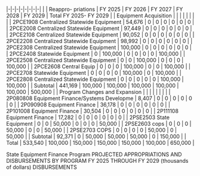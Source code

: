 |-|-|-|-|-|-|-|-|
| | Reappro-  priations | FY 2025 | FY 2026 | FY 2027 | FY 2028 | FY 2029 | Total FY 2025- FY 2029 |
| Equipment Acquisition | | | | | | | |
| 2PCE1908 Centralized Statewide Equipment | 54,676 | 0 | 0 | 0 | 0 | 0 | 0 |
| 2PCE2008 Centralized Statewide Equipment | 97,449 | 0 | 0 | 0 | 0 | 0 | 0 |
| 2PCE2108 Centralized Statewide Equipment | 90,052 | 0 | 0 | 0 | 0 | 0 | 0 |
| 2PCE2208 Centralized Statewide Equipment | 98,992 | 0 | 0 | 0 | 0 | 0 | 0 |
| 2PCE2308 Centralized Statewide Equipment | 100,000 | 0 | 0 | 0 | 0 | 0 | 0 |
| 2PCE2408 Statewide Equipment | 0 | 100,000 | 0 | 0 | 0 | 0 | 100,000 |
| 2PCE2508 Centralized Statewide Equipment | 0 | 0 | 100,000 | 0 | 0 | 0 | 100,000 |
| 2PCE2608 Central Equip | 0 | 0 | 0 | 100,000 | 0 | 0 | 100,000 |
| 2PCE2708 Statewide Equipment | 0 | 0 | 0 | 0 | 100,000 | 0 | 100,000 |
| 2PCE2808 Centralized Statewide Equipment | 0 | 0 | 0 | 0 | 0 | 100,000 | 100,000 |
| Subtotal | 441,169 | 100,000 | 100,000 | 100,000 | 100,000 | 100,000 | 500,000 |
| Program Changes and Expansion | | | | | | | |
| 2P080808 Equipment Finance/Systems Developme | 8,407 | 0 | 0 | 0 | 0 | 0 | 0 |
| 2P090908 Equipment Finance | 36,178 | 0 | 0 | 0 | 0 | 0 | 0 |
| 2P101008 Equipment Finance | 30,504 | 0 | 0 | 0 | 0 | 0 | 0 |
| 2P111108 Equipment Finance | 17,282 | 0 | 0 | 0 | 0 | 0 | 0 |
| 2PSE2503 State Equipment | 0 | 0 | 50,000 | 0 | 0 | 0 | 50,000 |
| 2PSE2603 cops | 0 | 0 | 0 | 50,000 | 0 | 0 | 50,000 |
| 2PSE2703 COPS | 0 | 0 | 0 | 0 | 50,000 | 0 | 50,000 |
| Subtotal | 92,371 | 0 | 50,000 | 50,000 | 50,000 | 0 | 150,000 |
| Total | 533,540 | 100,000 | 150,000 | 150,000 | 150,000 | 100,000 | 650,000 |

State Equipment Finance Program PROJECTED APPROPRIATIONS AND DISBURSEMENTS BY PROGRAM FY 2025 THROUGH FY 2029 (thousands of dollars) DISBURSEMENTS